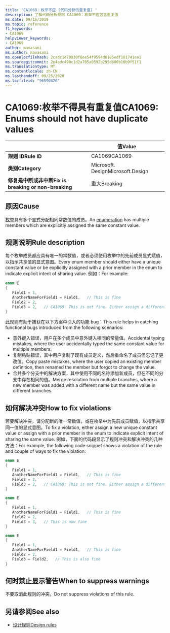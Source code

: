 ```yaml
---
title: 'CA1069：枚举不应 (代码分析的重复值) '
description: 了解代码分析规则 CA1069：枚举不应包含重复值
ms.date: 09/16/2019
ms.topic: reference
f1_keywords:
- CA1069
helpviewer_keywords:
- CA1069
author: mavasani
ms.author: mavasani
ms.openlocfilehash: 2cadc1e70030f8ee54f9594d0185edf181741ea1
ms.sourcegitcommit: 2e4adc490c1d2a705a0592b295d606b10b9f51f1
ms.translationtype: MT
ms.contentlocale: zh-CN
ms.lasthandoff: 09/25/2020
ms.locfileid: "96590426"
---
```

# <a name="ca1069-enums-should-not-have-duplicate-values"></a><span data-ttu-id="26dca-103">CA1069:枚举不得具有重复值</span><span class="sxs-lookup"><span data-stu-id="26dca-103">CA1069: Enums should not have duplicate values</span></span>

| | <span data-ttu-id="26dca-104">值</span><span class="sxs-lookup"><span data-stu-id="26dca-104">Value</span></span> |
|-|-|
| <span data-ttu-id="26dca-105">**规则 ID**</span><span class="sxs-lookup"><span data-stu-id="26dca-105">**Rule ID**</span></span> |<span data-ttu-id="26dca-106">CA1069</span><span class="sxs-lookup"><span data-stu-id="26dca-106">CA1069</span></span>|
| <span data-ttu-id="26dca-107">**类别**</span><span class="sxs-lookup"><span data-stu-id="26dca-107">**Category**</span></span> |<span data-ttu-id="26dca-108">Microsoft. Design</span><span class="sxs-lookup"><span data-stu-id="26dca-108">Microsoft.Design</span></span>|
| <span data-ttu-id="26dca-109">**修复是中断或非中断**</span><span class="sxs-lookup"><span data-stu-id="26dca-109">**Fix is breaking or non-breaking**</span></span> |<span data-ttu-id="26dca-110">重大</span><span class="sxs-lookup"><span data-stu-id="26dca-110">Breaking</span></span>|

## <a name="cause"></a><span data-ttu-id="26dca-111">原因</span><span class="sxs-lookup"><span data-stu-id="26dca-111">Cause</span></span>

<span data-ttu-id="26dca-112">[枚举](../../../csharp/language-reference/builtin-types/enum.md)具有多个显式分配相同常数值的成员。</span><span class="sxs-lookup"><span data-stu-id="26dca-112">An [enumeration](../../../csharp/language-reference/builtin-types/enum.md) has multiple members which are explicitly assigned the same constant value.</span></span>

## <a name="rule-description"></a><span data-ttu-id="26dca-113">规则说明</span><span class="sxs-lookup"><span data-stu-id="26dca-113">Rule description</span></span>

<span data-ttu-id="26dca-114">每个枚举成员都应具有唯一的常数值，或者必须使用枚举中的先前成员显式赋值，以指示共享值的显式意图。</span><span class="sxs-lookup"><span data-stu-id="26dca-114">Every enum member should either have a unique constant value or be explicitly assigned with a prior member in the enum to indicate explicit intent of sharing value.</span></span> <span data-ttu-id="26dca-115">例如：</span><span class="sxs-lookup"><span data-stu-id="26dca-115">For example:</span></span>

```csharp
enum E
{
   Field1 = 1,
   AnotherNameForField1 = Field1,   // This is fine
   Field2 = 2,
   Field3 = 2,   // CA1069: This is not fine. Either assign a different constant value or 'Field2' to indicate explicit intent of sharing value.
}
```

<span data-ttu-id="26dca-116">此规则有助于捕获在以下方案中引入的功能 bug：</span><span class="sxs-lookup"><span data-stu-id="26dca-116">This rule helps in catching functional bugs introduced from the following scenarios:</span></span>

- <span data-ttu-id="26dca-117">意外键入错误，用户在多个成员中意外键入相同的常量值。</span><span class="sxs-lookup"><span data-stu-id="26dca-117">Accidental typing mistakes, where the user accidentally typed the same constant value for multiple members.</span></span>
- <span data-ttu-id="26dca-118">复制粘贴错误，其中用户复制了现有成员定义，然后重命名了成员但忘记了更改值。</span><span class="sxs-lookup"><span data-stu-id="26dca-118">Copy paste mistakes, where the user copied an existing member definition, then renamed the member but forgot to change the value.</span></span>
- <span data-ttu-id="26dca-119">合并多个分支中的解决方案，其中使用不同的名称添加新成员，但在不同的分支中存在相同的值。</span><span class="sxs-lookup"><span data-stu-id="26dca-119">Merge resolution from multiple branches, where a new member was added with a different name but the same value in different branches.</span></span>

## <a name="how-to-fix-violations"></a><span data-ttu-id="26dca-120">如何解决冲突</span><span class="sxs-lookup"><span data-stu-id="26dca-120">How to fix violations</span></span>

<span data-ttu-id="26dca-121">若要解决冲突，请分配新的唯一常数值，或在枚举中为先前成员赋值，以指示共享同一值的显式意图。</span><span class="sxs-lookup"><span data-stu-id="26dca-121">To fix a violation, either assign a new unique constant value or assign with a prior member in the enum to indicate explicit intent of sharing the same value.</span></span> <span data-ttu-id="26dca-122">例如，下面的代码段显示了规则冲突和解决冲突的几种方法：</span><span class="sxs-lookup"><span data-stu-id="26dca-122">For example, the following code snippet shows a violation of the rule and couple of ways to fix the violation:</span></span>

```csharp
enum E
{
   Field1 = 1,
   AnotherNameForField1 = Field1,   // This is fine
   Field2 = 2,
   Field3 = 2,   // CA1069: This is not fine. Either assign a different constant value or 'Field2' to indicate explicit intent of sharing value.
}
```

```csharp
enum E
{
   Field1 = 1,
   AnotherNameForField1 = Field1,   // This is fine
   Field2 = 2,
   Field3 = 3,   // This is now fine
}
```

```csharp
enum E
{
   Field1 = 1,
   AnotherNameForField1 = Field1,   // This is fine
   Field2 = 2,
   Field3 = Field2,   // This is also fine
}
```

## <a name="when-to-suppress-warnings"></a><span data-ttu-id="26dca-123">何时禁止显示警告</span><span class="sxs-lookup"><span data-stu-id="26dca-123">When to suppress warnings</span></span>

<span data-ttu-id="26dca-124">不要取消此规则的冲突。</span><span class="sxs-lookup"><span data-stu-id="26dca-124">Do not suppress violations of this rule.</span></span>

## <a name="see-also"></a><span data-ttu-id="26dca-125">另请参阅</span><span class="sxs-lookup"><span data-stu-id="26dca-125">See also</span></span>

- [<span data-ttu-id="26dca-126">设计规则</span><span class="sxs-lookup"><span data-stu-id="26dca-126">Design rules</span></span>](design-warnings.md)
